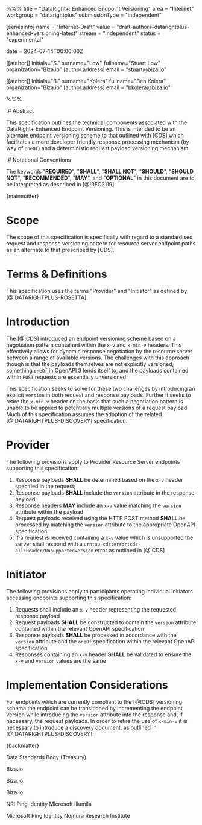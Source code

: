 %%%
title = "DataRight+: Enhanced Endpoint Versioning"
area = "Internet"
workgroup = "datarightplus"
submissionType = "independent"

[seriesInfo]
name = "Internet-Draft"
value = "draft-authors-datarightplus-enhanced-versioning-latest"
stream = "independent"
status = "experimental"

date = 2024-07-14T00:00:00Z

[[author]]
initials="S."
surname="Low"
fullname="Stuart Low"
organization="Biza.io"
  [author.address]
  email = "stuart@biza.io"

[[author]]
initials="B."
surname="Kolera"
fullname="Ben Kolera"
organization="Biza.io"
  [author.address]
  email = "bkolera@biza.io"

%%%

.# Abstract

This specification outlines the technical components associated with the DataRight+ Enhanced Endpoint Versioning. This is intended to be an alternate endpoint versioning scheme to that outlined with [CDS] which facilitates a more developer friendly response processing mechanism (by way of `oneOf`) and a deterministic request payload versioning mechanism.

.# Notational Conventions

The keywords  "**REQUIRED**", "**SHALL**", "**SHALL NOT**", "**SHOULD**", "**SHOULD NOT**", "**RECOMMENDED**",  "**MAY**", and "**OPTIONAL**" in this document are to be interpreted as described in [@!RFC2119].

{mainmatter}

# Scope

The scope of this specification is specifically with regard to a standardised request and response versioning pattern for resource server endpoint paths as an alternate to that prescribed by [CDS].

# Terms & Definitions

This specification uses the terms "Provider" and "Initiator" as defined by [@!DATARIGHTPLUS-ROSETTA].

# Introduction

The [@!CDS] introduced an endpoint versioning scheme based on a negotiation pattern contained within the `x-v` and `x-min-v` headers. This effectively allows for dynamic response negotiation by the resource server between a range of available versions. The challenges with this approach though is that the payloads themselves are not explicitly versioned, something `oneOf` in OpenAPI 3 lends itself to, and the payloads contained within `POST` requests are essentially unversioned.

This specification seeks to solve for these two challenges by introducing an explicit `version` in both request and response payloads. Further it seeks to retire the `x-min-v` header on the basis that such a negotiation pattern is unable to be applied to potentially multiple versions of a request payload. Much of this specification assumes the adoption of the related [@!DATARIGHTPLUS-DISCOVERY] specification.

# Provider

The following provisions apply to Provider Resource Server endpoints supporting this specification:
1. Response payloads **SHALL** be determined based on the `x-v` header specified in the request;
2. Response payloads **SHALL** include the `version` attribute in the response payload;
3. Response headers **MAY** include an `x-v` value matching the `version` attribute within the payload
4. Request payloads received using the HTTP POST method **SHALL** be processed by matching the `version` attribute to the appropriate OpenAPI specification
5. If a request is received containing a `x-v` value which is unsupported the server shall respond with a `urn:au-cds:error:cds-all:Header/UnsupportedVersion` error as outlined in [@!CDS]

# Initiator

The following provisions apply to participants operating individual Initiators accessing endpoints supporting this specification:
1. Requests shall include an `x-v` header representing the requested response payload
2. Request payloads **SHALL** be constructed to contain the `version` attribute contained within the relevant OpenAPI specification
3. Response payloads **SHALL** be processed in accordance with the `version` attribute and the `oneOf` specification within the relevant OpenAPI specification
4. Responses containing an `x-v` header **SHALL** be validated to ensure the `x-v` and `version` values are the same

# Implementation Considerations

For endpoints which are currently compliant to the [@!CDS] versioning schema the endpoint can be transitioned by incrementing the endpoint version while introducing the `version` attribute into the response and, if necessary, the request payloads. In order to retire the use of `x-min-v` it is necessary to introduce a discovery document, as outlined in [@!DATARIGHTPLUS-DISCOVERY].

{backmatter}

<reference anchor="CDS" target="https://consumerdatastandardsaustralia.github.io/standards"><front><title>Consumer Data Standards (CDS)</title><author><organization>Data Standards Body (Treasury)</organization></author></front> </reference>

<reference anchor="DATARIGHTPLUS-ROSETTA" target="https://datarightplus.github.io/datarightplus-rosetta/draft-authors-datarightplus-rosetta.html"> <front><title>DataRight+ Rosetta Stone</title><author initials="S." surname="Low" fullname="Stuart Low"><organization>Biza.io</organization></author></front> </reference>

<reference anchor="DATARIGHTPLUS-INFOSEC-BASELINE" target="https://datarightplus.github.io/datarightplus-infosec-baseline/draft-authors-datarightplus-infosec-baseline.html"> <front><title>DataRight+ Security Profile: Baseline</title><author initials="S." surname="Low" fullname="Stuart Low"><organization>Biza.io</organization></author></front> </reference>

<reference anchor="DATARIGHTPLUS-DISCOVERY" target="https://datarightplus.github.io/datarightplus-discovery/draft-authors-datarightplus-discovery.html"> <front><title>DataRight+: Discovery</title><author initials="S." surname="Low" fullname="Stuart Low"><organization>Biza.io</organization></author></front> </reference>

<reference anchor="OIDC-Discovery" target="https://openid.net/specs/openid-connect-discovery-1_0.html"> <front> <title>OpenID Connect Discovery 1.0 incorporating errata set 1</title> <author initials="N." surname="Sakimura" fullname="Nat Sakimura"> <organization>NRI</organization> </author> <author initials="J." surname="Bradley" fullname="John Bradley"> <organization>Ping Identity</organization> </author> <author initials="M." surname="Jones" fullname="Mike Jones"> <organization>Microsoft</organization> </author> <author initials="E." surname="Jay"> <organization>Illumila</organization> </author><date day="8" month="Nov" year="2014"/> </front> </reference>

<reference anchor="JWT" target="https://datatracker.ietf.org/doc/html/rfc7519"> <front> <title>JSON Web Token (JWT)</title> <author fullname="M. Jones"> <organization>Microsoft</organization> </author> <author initials="J." surname="Bradley" fullname="John Bradley"> <organization>Ping Identity</organization> </author><author fullname="N. Sakimura"> <organization>Nomura Research Institute</organization> </author> <date month="May" year="2015"/></front> </reference>



